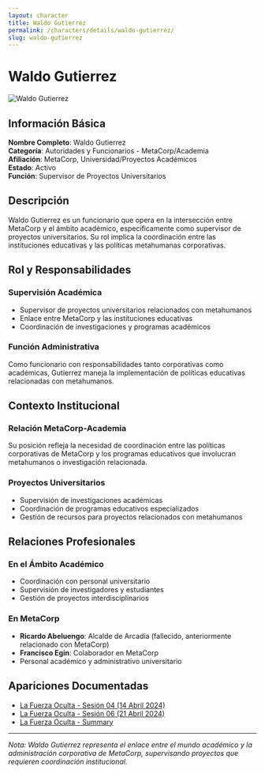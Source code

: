 ```yaml
---
layout: character
title: Waldo Gutierrez
permalink: /characters/details/waldo-gutierrez/
slug: waldo-gutierrez
---
```


# Waldo Gutierrez

<div class="character-image">
<img src="{{ site.baseurl }}/assets/img/characters/Waldo Gutierrez.png" alt="Waldo Gutierrez" class="character-portrait">
</div>

## Información Básica

**Nombre Completo**: Waldo Gutierrez  
**Categoría**: Autoridades y Funcionarios - MetaCorp/Academia  
**Afiliación**: MetaCorp, Universidad/Proyectos Académicos  
**Estado**: Activo  
**Función**: Supervisor de Proyectos Universitarios

## Descripción

Waldo Gutierrez es un funcionario que opera en la intersección entre MetaCorp y el ámbito académico, específicamente como supervisor de proyectos universitarios. Su rol implica la coordinación entre las instituciones educativas y las políticas metahumanas corporativas.

## Rol y Responsabilidades

### Supervisión Académica
- Supervisor de proyectos universitarios relacionados con metahumanos
- Enlace entre MetaCorp y las instituciones educativas
- Coordinación de investigaciones y programas académicos

### Función Administrativa
Como funcionario con responsabilidades tanto corporativas como académicas, Gutierrez maneja la implementación de políticas educativas relacionadas con metahumanos.

## Contexto Institucional

### Relación MetaCorp-Academia
Su posición refleja la necesidad de coordinación entre las políticas corporativas de MetaCorp y los programas educativos que involucran metahumanos o investigación relacionada.

### Proyectos Universitarios
- Supervisión de investigaciones académicas
- Coordinación de programas educativos especializados
- Gestión de recursos para proyectos relacionados con metahumanos

## Relaciones Profesionales

### En el Ámbito Académico
- Coordinación con personal universitario
- Supervisión de investigadores y estudiantes
- Gestión de proyectos interdisciplinarios

### En MetaCorp
- **Ricardo Abeluengo**: Alcalde de Arcadia (fallecido, anteriormente relacionado con MetaCorp)
- **Francisco Egin**: Colaborador en MetaCorp
- Personal académico y administrativo universitario

## Apariciones Documentadas
- [La Fuerza Oculta - Sesión 04 (14 Abril 2024)](../../campaigns/la-fuerza-oculta/manual-notes/session-04-2024-04-14.md)
- [La Fuerza Oculta - Sesión 06 (21 Abril 2024)](../../campaigns/la-fuerza-oculta/manual-notes/session-06-2024-04-21.md)
- [La Fuerza Oculta - Summary](../../campaigns/la-fuerza-oculta/summary/summary.md)

---

*Nota: Waldo Gutierrez representa el enlace entre el mundo académico y la administración corporativa de MetaCorp, supervisando proyectos que requieren coordinación institucional.*